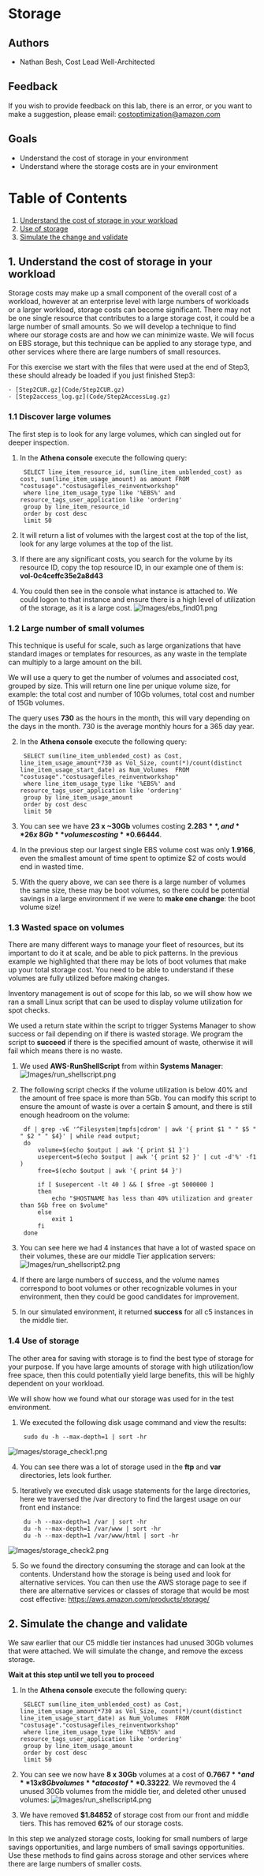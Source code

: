 # Storage

## Authors
- Nathan Besh, Cost Lead Well-Architected


## Feedback
If you wish to provide feedback on this lab, there is an error, or you want to make a suggestion, please email: costoptimization@amazon.com


## Goals
- Understand the cost of storage in your environment
- Understand where the storage costs are in your environment



# Table of Contents
1. [Understand the cost of storage in your workload](#understand_storage)
2. [Use of storage](#use_storage)
3. [Simulate the change and validate](#validation)

<a name="understand_storage"></a>
## 1. Understand the cost of storage in your workload 
Storage costs may make up a small component of the overall cost of a workload, however at an enterprise level with large numbers of workloads or a larger workload, storage costs can become significant. There may not be one single resource that contributes to a large storage cost, it could be a large number of small amounts. So we will develop a technique to find where our storage costs are and how we can minimize waste.  We will focus on EBS storage, but this technique can be applied to any storage type, and other services where there are large numbers of small resources.


For this exercise we start with the files that were used at the end of Step3, these should already be loaded if you just finished Step3: 

    - [Step2CUR.gz](Code/Step2CUR.gz)
    - [Step2access_log.gz](Code/Step2AccessLog.gz)



### 1.1 Discover large volumes
The first step is to look for any large volumes, which can singled out for deeper inspection.

1. In the **Athena console** execute the following query:

        SELECT line_item_resource_id, sum(line_item_unblended_cost) as cost, sum(line_item_usage_amount) as amount FROM "costusage"."costusagefiles_reinventworkshop" 
        where line_item_usage_type like '%EBS%' and resource_tags_user_application like 'ordering'
        group by line_item_resource_id
        order by cost desc
        limit 50

2. It will return a list of volumes with the largest cost at the top of the list, look for any large volumes at the top of the list.

3. If there are any significant costs, you search for the volume by its resource ID, copy the top resource ID, in our example one of them is: **vol-0c4ceffc35e2a8d43**

4. You could then see in the console what instance is attached to. We could logon to that instance and ensure there is a high level of utilization of the storage, as it is a large cost.
![Images/ebs_find01.png](Images/ebs_find01.png)


### 1.2 Large number of small volumes
This technique is useful for scale, such as large organizations that have standard images or templates for resources, as any waste in the template can multiply to a large amount on the bill.

We will use a query to get the number of volumes and associated cost, grouped by size. This will return one line per unique volume size, for example: the total cost and number of 10Gb volumes, total cost and number of 15Gb volumes.

The query uses **730** as the hours in the month, this will vary depending on the days in the month. 730 is the average monthly hours for a 365 day year.   

2. In the **Athena console** execute the following query:

        SELECT sum(line_item_unblended_cost) as Cost, line_item_usage_amount*730 as Vol_Size, count(*)/count(distinct line_item_usage_start_date) as Num_Volumes  FROM "costusage"."costusagefiles_reinventworkshop"
        where line_item_usage_type like '%EBS%' and resource_tags_user_application like 'ordering'
        group by line_item_usage_amount
        order by cost desc
        limit 50

3. You can see we have  **23 x ~30Gb** volumes costing **$2.283**, and **26 x ~8Gb** volumes costing **$0.66444**.

4. In the previous step our largest single EBS volume cost was only **1.9166**, even the smallest amount of time spent to optimize $2 of costs would end in wasted time. 

5. With the query above, we can see there is a large number of volumes the same size, these may be boot volumes, so there could be potential savings in a large environment if we were to **make one change**: the boot volume size!


### 1.3 Wasted space on volumes
There are many different ways to manage your fleet of resources, but its important to do it at scale, and be able to pick patterns. In the previous example we highlighted that there may be lots of boot volumes that make up your total storage cost. You need to be able to understand if these volumes are fully utilized before making changes. 

Inventory management is out of scope for this lab, so we will show how we ran a small Linux script that can be used to display volume utilization for spot checks.

We used a return state within the script to trigger Systems Manager to show success or fail depending on if there is wasted storage. We program the script to **succeed** if there is the specified amount of waste, otherwise it will fail which means there is no waste.

1. We used **AWS-RunShellScript** from within **Systems Manager**:
![Images/run_shellscript.png](Images/run_shellscript.png)

2. The following script checks if the volume utilization is below 40% and the amount of free space is more than 5Gb.  You can modify this script to ensure the amount of waste is over a certain $ amount, and there is still enough headroom on the volume:
        
        df | grep -vE '^Filesystem|tmpfs|cdrom' | awk '{ print $1 " " $5 " " $2 " " $4}' | while read output;
        do
            volume=$(echo $output | awk '{ print $1 }')
            usepercent=$(echo $output | awk '{ print $2 }' | cut -d'%' -f1 )
            free=$(echo $output | awk '{ print $4 }')

            if [ $usepercent -lt 40 ] && [ $free -gt 5000000 ]
            then
                echo "$HOSTNAME has less than 40% utilization and greater than 5Gb free on $volume"
            else
                exit 1
            fi
        done

3. You can see here we had 4 instances that have a lot of wasted space on their volumes, these are our middle Tier application servers:
![Images/run_shellscript2.png](Images/run_shellscript2.png)

7. If there are large numbers of success, and the volume names correspond to boot volumes or other recognizable volumes in your environment, then they could be good candidates for improvement. 

8. In our simulated environment, it returned **success** for all c5 instances in the middle tier.  


### 1.4 Use of storage
The other area for saving with storage is to find the best type of storage for your purpose. If you have large amounts of storage with high utilization/low free space, then this could potentially yield large benefits, this will be highly dependent on your workload.

We will show how we found what our storage was used for in the test environment.

1. We executed the following disk usage command and view the results:

        sudo du -h --max-depth=1 | sort -hr
        
![Images/storage_check1.png](Images/storage_check1.png)

4. You can see there was a lot of storage used in the **ftp** and **var** directories, lets look further.

5. Iteratively we executed disk usage statements for the large directories, here we traversed the /var directory to find the largest usage on our front end instance:

        du -h --max-depth=1 /var | sort -hr
        du -h --max-depth=1 /var/www | sort -hr
        du -h --max-depth=1 /var/www/html | sort -hr

![Images/storage_check2.png](Images/storage_check2.png)

5. So we found the directory consuming the storage and can look at the contents. Understand how the storage is being used and look for alternative services. You can then use the AWS storage page to see if there are alternative services or classes of storage that would be most cost effective: https://aws.amazon.com/products/storage/


 <a name="validation"></a>
## 2. Simulate the change and validate
We saw earlier that our C5 middle tier instances had unused 30Gb volumes that were attached. We will simulate the change, and remove the excess storage.

**Wait at this step until we tell you to proceed**

1. In the **Athena console** execute the following query:

        SELECT sum(line_item_unblended_cost) as Cost, line_item_usage_amount*730 as Vol_Size, count(*)/count(distinct line_item_usage_start_date) as Num_Volumes  FROM "costusage"."costusagefiles_reinventworkshop"
        where line_item_usage_type like '%EBS%' and resource_tags_user_application like 'ordering'
        group by line_item_usage_amount
        order by cost desc
        limit 50
        
      
3. You can see we now have **8 x 30Gb** volumes at a cost of **$0.7667** and **13 x 8Gb volumes** at a cost of **$0.33222**. We revmoved the 4 unused 30Gb volumes from the middle tier, and deleted other unused volumes: 
![Images/run_shellscript4.png](Images/run_shellscript4.png)

4. We have removed **$1.84852** of storage cost from our front and middle tiers. This has removed **62%** of our storage costs.


In this step we analyzed storage costs, looking for small numbers of large savings opportunities, and large numbers of small savings opportunities. Use these methods to find gains across storage and other services where there are large numbers of smaller costs.


